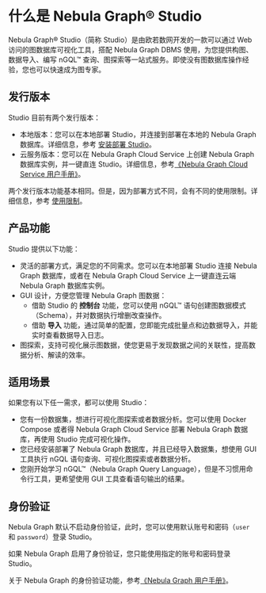 # 什么是 Nebula Graph&reg; Studio

Nebula Graph&reg; Studio（简称 Studio）是由欧若数网开发的一款可以通过 Web 访问的图数据库可视化工具，搭配 Nebula Graph DBMS 使用，为您提供构图、数据导入、编写 nGQL&trade; 查询、图探索等一站式服务。即使没有图数据库操作经验，您也可以快速成为图专家。

## 发行版本

Studio 目前有两个发行版本：

- 本地版本：您可以在本地部署 Studio，并连接到部署在本地的 Nebula Graph 数据库。详细信息，参考 [安装部署 Studio](docs/install-configure/st-ug-install.md)。
- 云服务版本：您可以在 Nebula Graph Cloud Service 上创建 Nebula Graph 数据库实例，并一键直连 Studio。详细信息，参考[《Nebula Graph Cloud Service 用户手册》](https://cloud-docs.nebula-graph.com.cn/cn/posts/manage-instances/dbaas-ug-connect-nebulastudio/ "点击前往 Nebula Graph Cloud Service 用户手册")。

两个发行版本功能基本相同。但是，因为部署方式不同，会有不同的使用限制。详细信息，参考 [使用限制](st-ug-limitations.md)。

## 产品功能

Studio 提供以下功能：

- 灵活的部署方式，满足您的不同需求。您可以在本地部署 Studio 连接 Nebula Graph 数据库，或者在 Nebula Graph Cloud Service 上一键直连云端 Nebula Graph 数据库实例。
- GUI 设计，方便您管理 Nebula Graph 图数据：
  - 借助 Studio 的 **控制台** 功能，您可以使用 nGQL&trade; 语句创建图数据模式（Schema），并对数据执行增删改查操作。
  - 借助 **导入** 功能，通过简单的配置，您即能完成批量点和边数据导入，并能实时查看数据导入日志。
- 图探索，支持可视化展示图数据，使您更易于发现数据之间的关联性，提高数据分析、解读的效率。

## 适用场景

如果您有以下任一需求，都可以使用 Studio：

- 您有一份数据集，想进行可视化图探索或者数据分析。您可以使用 Docker Compose 或者得 Nebula Graph Cloud Service 部署 Nebula Graph 数据库，再使用 Studio 完成可视化操作。
- 您已经安装部署了 Nebula Graph 数据库，并且已经导入数据集，想使用 GUI 工具执行 nGQL 语句查询、可视化图探索或者数据分析。
- 您刚开始学习 nGQL&trade;（Nebula Graph Query Language），但是不习惯用命令行工具，更希望使用 GUI 工具查看语句输出的结果。

## 身份验证

Nebula Graph 默认不启动身份验证，此时，您可以使用默认账号和密码（`user` 和 `password`）登录 Studio。

如果 Nebula Graph 启用了身份验证，您只能使用指定的账号和密码登录 Studio。

关于 Nebula Graph 的身份验证功能，参考[《Nebula Graph 用户手册》](https://docs.nebula-graph.com.cn/manual-CN/3.build-develop-and-administration/4.account-management-statements/authentication/ "点击前往 Nebula Graph 用户手册")。
